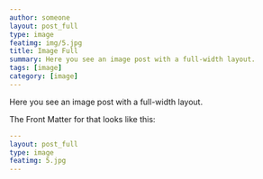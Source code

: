 ```yaml
---
author: someone
layout: post_full
type: image
featimg: img/5.jpg
title: Image Full
summary: Here you see an image post with a full-width layout. 
tags: [image]
category: [image]
---
```

Here you see an image post with a full-width layout. 

The Front Matter for that looks like this:

```yml
---
layout: post_full
type: image
featimg: 5.jpg
---
```
